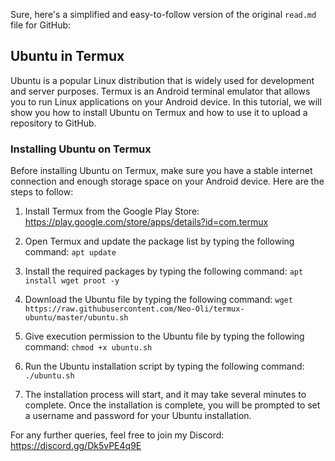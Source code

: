 Sure, here's a simplified and easy-to-follow version of the original `read.md` file for GitHub:

## Ubuntu in Termux

Ubuntu is a popular Linux distribution that is widely used for development and server purposes. Termux is an Android terminal emulator that allows you to run Linux applications on your Android device. In this tutorial, we will show you how to install Ubuntu on Termux and how to use it to upload a repository to GitHub.

### Installing Ubuntu on Termux

Before installing Ubuntu on Termux, make sure you have a stable internet connection and enough storage space on your Android device. Here are the steps to follow:

1. Install Termux from the Google Play Store: https://play.google.com/store/apps/details?id=com.termux

2. Open Termux and update the package list by typing the following command: `apt update`

3. Install the required packages by typing the following command: `apt install wget proot -y`

4. Download the Ubuntu file by typing the following command: `wget https://raw.githubusercontent.com/Neo-Oli/termux-ubuntu/master/ubuntu.sh`

5. Give execution permission to the Ubuntu file by typing the following command: `chmod +x ubuntu.sh`

6. Run the Ubuntu installation script by typing the following command: `./ubuntu.sh`

7. The installation process will start, and it may take several minutes to complete. Once the installation is complete, you will be prompted to set a username and password for your Ubuntu installation.

For any further queries, feel free to join my Discord: https://discord.gg/Dk5vPE4q9E

